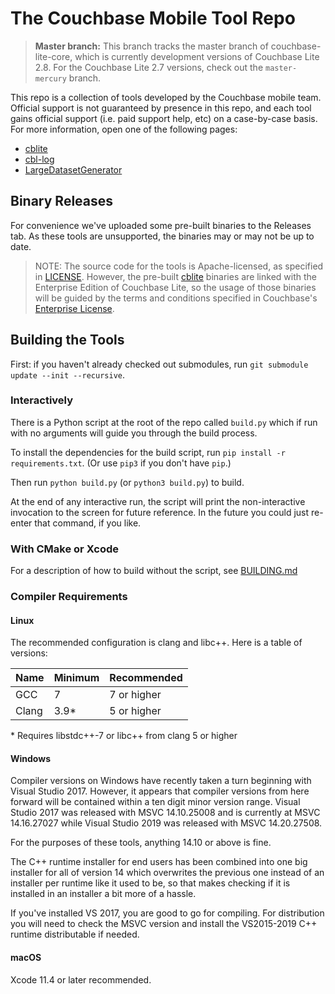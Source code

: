 # The Couchbase Mobile Tool Repo

> **Master branch:** This branch tracks the master branch of couchbase-lite-core, which is currently development versions of Couchbase Lite 2.8. For the Couchbase Lite 2.7 versions, check out the `master-mercury` branch.

This repo is a collection of tools developed by the Couchbase mobile team.  Official support is not guaranteed by presence in this repo, and each tool gains official support (i.e. paid support help, etc) on a case-by-case basis.  For more information, open one of the following pages:

- [cblite](README.cblite.md)
- [cbl-log](README.cbl-log.md)
- [LargeDatasetGenerator](LargeDatasetGenerator/README.md)

## Binary Releases

For convenience we've uploaded some pre-built binaries to the Releases tab. As these tools are unsupported, the binaries may or may not be up to date.

> NOTE: The source code for the tools is Apache-licensed, as specified in [LICENSE](LICENSE). However, the pre-built [cblite](README.cblite.md) binaries are linked with the Enterprise Edition of Couchbase Lite, so the usage of those binaries will be guided by the terms and conditions specified in Couchbase's [Enterprise License](https://www.couchbase.com/ESLA01162020).

## Building the Tools

First: if you haven't already checked out submodules, run `git submodule update --init --recursive`.

### Interactively

There is a Python script at the root of the repo called `build.py` which if run with no arguments will guide you through the build process.

To install the dependencies for the build script, run `pip install -r requirements.txt`. (Or use `pip3` if you don't have `pip`.)

Then run `python build.py` (or `python3 build.py`) to build.

 At the end of any interactive run, the script will print the non-interactive invocation to the screen for future reference. In the future you could just re-enter that command, if you like.

### With CMake or Xcode

For a description of how to build without the script, see [BUILDING.md](BUILDING.md)

### Compiler Requirements

#### Linux

The recommended configuration is clang and libc++.  Here is a table of versions:

| Name  | Minimum | Recommended |
|-------|---------|-------------|
| GCC   | 7       | 7 or higher |
| Clang | 3.9\*    | 5 or higher |

\* Requires libstdc++-7 or libc++ from clang 5 or higher

#### Windows

Compiler versions on Windows have recently taken a turn beginning with Visual Studio 2017.  However, it appears that compiler versions from here forward will be contained within a ten digit minor version range.  Visual Studio 2017 was released with MSVC 14.10.25008 and is currently at MSVC 14.16.27027 while Visual Studio 2019 was released with MSVC 14.20.27508.  

For the purposes of these tools, anything 14.10 or above is fine.  

The C++ runtime installer for end users has been combined into one big installer for all of version 14 which overwrites the previous one instead of an installer per runtime like it used to be, so that makes checking if it is installed in an installer a bit more of a hassle.  

If you've installed VS 2017, you are good to go for compiling.  For distribution you will need to check the MSVC version and install the VS2015-2019 C++ runtime distributable if needed.

#### macOS

Xcode 11.4 or later recommended.
